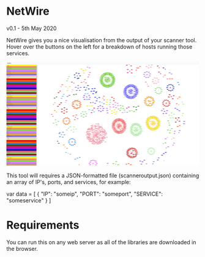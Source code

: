 # NetWire

v0.1 - 5th May 2020

NetWire gives you a nice visualisation from the output of your scanner tool. Hover over the buttons on the left for a breakdown of hosts running those services.

![Visualisation](netwire.png)

This tool will requires a JSON-formatted file (scanneroutput.json) containing an array of IP's, ports, and services, for example:

var data = [
  {
    "IP": "someip",
    "PORT": "someport",
    "SERVICE": "someservice"
  }
]

# Requirements

You can run this on any web server as all of the libraries are downloaded in the browser.
